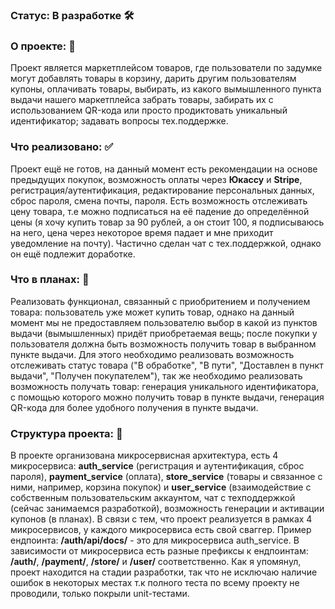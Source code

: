 ### Статус: В разработке 🛠️


### О проекте: 🥁
Проект является маркетплейсом товаров, где пользователи по задумке могут добавлять товары в корзину, дарить другим пользователям купоны, оплачивать товары, выбирать, из какого вымышленного пункта выдачи нашего маркетплейса забрать товары, забирать их с использованием QR-кода или просто продиктовать уникальный идентификатор; задавать вопросы тех.поддержке. 


### Что реализовано: ✅
Проект ещё не готов, на данный момент есть рекомендации на основе предыдущих покупок, возможность оплаты через **Юкассу** и **Stripe**, регистрация/аутентификация, редактирование персональных данных, сброс пароля, смена почты, пароля. Есть возможность отслеживать цену товара, т.е можно подписаться на её падение до определённой цены (я хочу купить товар за 90 рублей, а он стоит 100, я подписываюсь на него, цена через некоторое время падает и мне приходит уведомление на почту). Частично сделан чат с тех.поддержкой, однако он ещё подлежит доработке.


### Что в планах: 📌
Реализовать функционал, связанный с приобритением и получением товара: пользователь уже может купить товар, однако на данный момент мы не предоставляем пользователю выбор в какой из пунктов выдачи (вымышленных) придёт приобретаемая вещь; после покупки у пользователя должна быть возможность получить товар в выбранном пункте выдачи. Для этого необходимо реализовать возможность отслеживать статус товара ("В обработке", "В пути", "Доставлен в пункт выдачи", "Получен покупателем"), так же необходимо реализовать возможность получать товар: генерация уникального идентификатора, с помощью которого можно получить товар в пункте выдачи, генерация QR-кода для более удобного получения в пункте выдачи.


### Структура проекта: 📄
В проекте организована микросервисная архитектура, есть 4 микросервиса: **auth_service** (регистрация и аутентификация, сброс пароля), **payment_service** (оплата), **store_service** (товары и связанное с ними, например, корзина покупок) и **user_service** (взаимодействие с собственным пользовательским аккаунтом, чат с техподдержкой (сейчас занимаемся разработкой), возможность генерации и активации купонов (в планах).
В связи с тем, что проект реализуется в рамках 4 микросервисов, у каждого микросервиса есть свой сваггер. Пример ендпоинта: **/auth/api/docs/** - это для микросервиса auth_service. В зависимости от микросервиса есть разные префиксы к ендпоинтам: **/auth/**, **/payment/**, **/store/** и **/user/** соответственно.
Как я упомянул, проект находится на стадии разработки, так что не исключаю наличие ошибок в некоторых местах т.к полного теста по всему проекту не проводили, только покрыли unit-тестами.
